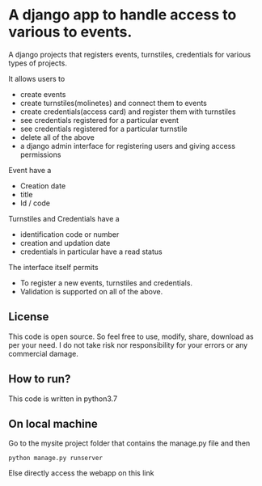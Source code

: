 # A django app to handle access to various to events.

A django projects that registers events, turnstiles, credentials for
various types of projects.

It allows users to

* create events
* create turnstiles(molinetes) and connect them to events
* create credentials(access card) and register them with turnstiles
* see credentials registered for a particular event
* see credentials registered for a particular turnstile
* delete all of the above
* a django admin interface for registering users and giving access permissions

Event have a

* Creation date
* title
* Id / code

Turnstiles and Credentials have a

* identification code or number
* creation and updation date
* credentials in particular have a read status


The interface itself permits

* To register a new events, turnstiles and credentials.
* Validation is supported on all of the above.

## License

This code is open source. So feel free to use, modify, share, download as per your need. I do not take risk nor responsibility for your errors or any commercial damage.

## How to run?

This code is written in python3.7

## On local machine

Go to the mysite project folder that contains the manage.py file and then
```
python manage.py runserver
```

Else directly access the webapp on this link
